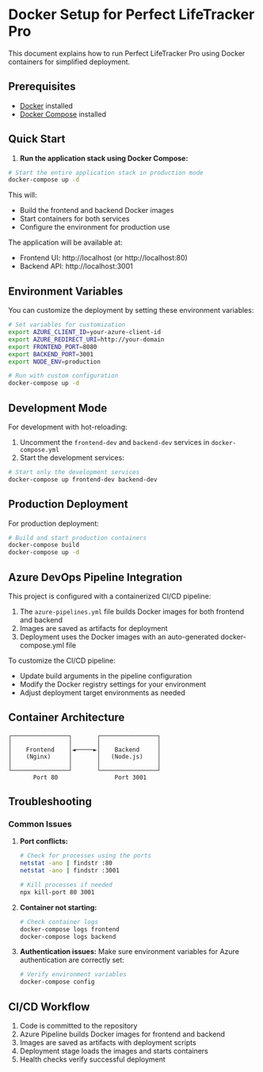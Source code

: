 # Docker Setup for Perfect LifeTracker Pro

This document explains how to run Perfect LifeTracker Pro using Docker containers for simplified deployment.

## Prerequisites

- [Docker](https://docs.docker.com/get-docker/) installed
- [Docker Compose](https://docs.docker.com/compose/install/) installed

## Quick Start

1. **Run the application stack using Docker Compose:**

```bash
# Start the entire application stack in production mode
docker-compose up -d
```

This will:
- Build the frontend and backend Docker images
- Start containers for both services
- Configure the environment for production use

The application will be available at:
- Frontend UI: http://localhost (or http://localhost:80)
- Backend API: http://localhost:3001

## Environment Variables

You can customize the deployment by setting these environment variables:

```bash
# Set variables for customization
export AZURE_CLIENT_ID=your-azure-client-id
export AZURE_REDIRECT_URI=http://your-domain
export FRONTEND_PORT=8080
export BACKEND_PORT=3001
export NODE_ENV=production

# Run with custom configuration
docker-compose up -d
```

## Development Mode

For development with hot-reloading:

1. Uncomment the `frontend-dev` and `backend-dev` services in `docker-compose.yml`
2. Start the development services:

```bash
# Start only the development services
docker-compose up frontend-dev backend-dev
```

## Production Deployment

For production deployment:

```bash
# Build and start production containers
docker-compose build
docker-compose up -d
```

## Azure DevOps Pipeline Integration

This project is configured with a containerized CI/CD pipeline:

1. The `azure-pipelines.yml` file builds Docker images for both frontend and backend
2. Images are saved as artifacts for deployment
3. Deployment uses the Docker images with an auto-generated docker-compose.yml file

To customize the CI/CD pipeline:
- Update build arguments in the pipeline configuration
- Modify the Docker registry settings for your environment
- Adjust deployment target environments as needed

## Container Architecture

```
┌────────────────┐       ┌────────────────┐
│                │       │                │
│    Frontend    │◄─────►│    Backend     │
│    (Nginx)     │       │   (Node.js)    │
│                │       │                │
└────────────────┘       └────────────────┘
       Port 80                Port 3001
```

## Troubleshooting

### Common Issues

1. **Port conflicts:**
   ```bash
   # Check for processes using the ports
   netstat -ano | findstr :80
   netstat -ano | findstr :3001
   
   # Kill processes if needed
   npx kill-port 80 3001
   ```

2. **Container not starting:**
   ```bash
   # Check container logs
   docker-compose logs frontend
   docker-compose logs backend
   ```

3. **Authentication issues:**
   Make sure environment variables for Azure authentication are correctly set:
   ```bash
   # Verify environment variables
   docker-compose config
   ```

## CI/CD Workflow

1. Code is committed to the repository
2. Azure Pipeline builds Docker images for frontend and backend
3. Images are saved as artifacts with deployment scripts
4. Deployment stage loads the images and starts containers
5. Health checks verify successful deployment 